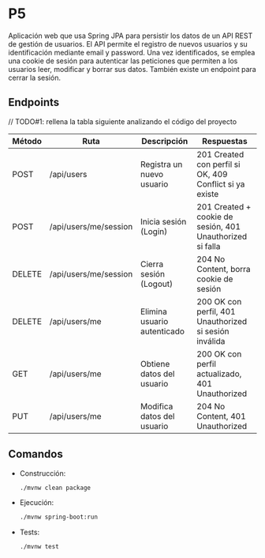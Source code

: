 # P5
Aplicación web que usa Spring JPA para persistir los datos de un API REST de gestión de usuarios.
El API permite el registro de nuevos usuarios y su identificación mediante email y password.
Una vez identificados, se emplea una cookie de sesión para autenticar las peticiones que permiten 
a los usuarios leer, modificar y borrar sus datos. También existe un endpoint para cerrar la sesión.  

## Endpoints

// TODO#1: rellena la tabla siguiente analizando el código del proyecto

| Método | Ruta                  | Descripción                 | Respuestas                                                |
|--------|-----------------------|-----------------------------|-----------------------------------------------------------|
| POST   | /api/users            | Registra un nuevo usuario   | 201 Created con perfil si OK, 409 Conflict si ya existe   |
| POST   | /api/users/me/session | Inicia sesión (Login)       | 201 Created + cookie de sesión, 401 Unauthorized si falla |
| DELETE | /api/users/me/session | Cierra sesión (Logout)      | 204 No Content, borra cookie de sesión                    |
| DELETE | /api/users/me         | Elimina usuario autenticado | 200 OK con perfil, 401 Unauthorized si sesión inválida    |
| GET    | /api/users/me         | Obtiene datos del usuario   | 200 OK con perfil actualizado, 401 Unauthorized           |
| PUT    | /api/users/me         | Modifica datos del usuario  | 204 No Content, 401 Unauthorized                          |


## Comandos 

- Construcción: 
  ```sh
  ./mvnw clean package
  ```

- Ejecución: 
  ```sh
  ./mvnw spring-boot:run
  ```

- Tests:
  ```sh
  ./mvnw test
  ```
